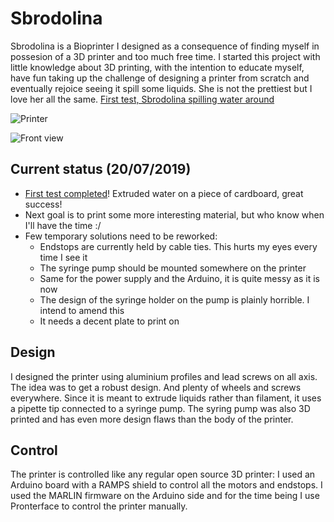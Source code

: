 # Sbrodolina

Sbrodolina is a Bioprinter I designed as a consequence of finding myself in possesion of a 3D printer and too much free time.
I started this project with little knowledge about 3D printing, with the intention to educate myself, have fun taking up the challenge of designing a printer from scratch and eventually rejoice seeing it spill some liquids.
She is not the prettiest but I love her all the same.
[First test, Sbrodolina spilling water around](https://youtu.be/jMWw5LMnzZg)

![Printer](https://github.com/Leo-GG/Sbrodolina/blob/master/pics/full_view.jpg "Sbrodolina in its current status")

![Front view](https://github.com/Leo-GG/Sbrodolina/blob/master/pics/front_view.jpg "Sbrodolina in its current status")

## Current status (20/07/2019)

* [First test completed](https://youtu.be/jMWw5LMnzZg)! Extruded water on a piece of cardboard, great success!
* Next goal is to print some more interesting material, but who know when I'll have the time :/
* Few temporary solutions need to be reworked:
  * Endstops are currently held by cable ties. This hurts my eyes every time I see it
  * The syringe pump should be mounted somewhere on the printer
  * Same for the power supply and the Arduino, it is quite messy as it is now
  * The design of the syringe holder on the pump is plainly horrible. I intend to amend this
  * It needs a decent plate to print on

## Design

I designed the printer using aluminium profiles and lead screws on all axis. The idea was to get a robust design. And plenty of wheels and screws everywhere.
Since it is meant to extrude liquids rather than filament, it uses a pipette tip connected to a syringe pump. The syring pump was also 3D printed and has even more design flaws than the body of the printer.

## Control

The printer is controlled like any regular open source 3D printer: I used an Arduino board with a RAMPS shield to control all the motors and endstops. 
I used the MARLIN firmware on the Arduino side and for the time being I use Pronterface to control the printer manually.

